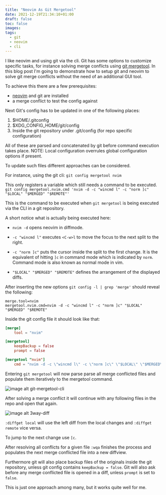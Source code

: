 ```yaml
---
title: "Neovim As Git Mergetool"
date: 2021-12-19T21:34:10+01:00
draft: false
toc: false
images:
tags: 
  - git
  - neovim
  - cli
---
```


I like neovim and using git via the cli.
Git has some options to customize specific tasks, for instance solving merge conflicts using [git mergetool](https://git-scm.com/docs/git-mergetool).
In this blog post I'm going to demonstrate how to setup git and neovim to solve git merge conflicts without the need of an additional GUI tool.

To achieve this there are a few prerequisites:

- [neovim](https://github.com/neovim/neovim) and git are installed
- a merge conflict to test the config against

Next Git's config has to be updated in one of the following places:
1. $HOME/.gitconfig
2. $XDG_CONFIG_HOME/git/config
3. Inside the git repository under .git/config (for repo specific configuration)

All of these are parsed and concatenated by git before command execution takes place.
NOTE: Local configuration overrules global configuration options if present.

To update such files different approaches can be considered.

For instance, using the git cli:
`git config mergetool nvim`


This only registers a variable which still needs a command to be executed.
`git config mergetool.nvim.cmd 'nvim -d -c "wincmd l" -c "norm ]c" "$LOCAL" "$MERGED" "$REMOTE"'`

This is the command to be executed when `git mergetool` is being executed via the CLI in a git repository.

A short notice what is actually being executed here:


- `nvim -d` opens neovim in diffmode.

- `-c "wincmd l"` executes `<C-w>l` to move the focus to the next split to the right.

- `-c "norm ]c"` puts the cursor inside the split to the first change.
It is the equivalent of hitting `]c` in command mode which is indicated by `norm`.
Command mode is also known as normal mode in vim.

- `"$LOCAL" "$MERGED" "$REMOTE"` defines the arrangement of the displayed diffs.


After inserting the new options `git config -l | grep 'merge'` should reveal the following:

```git
merge.tool=nvim
mergetool.nvim.cmd=nvim -d -c "wincmd l" -c "norm ]c" "$LOCAL" "$MERGED" "$REMOTE"

```

Inside the git config file it should look like that:

```toml
[merge]
	tool = "nvim"

[mergetool]
	keepBackup = false
	prompt = false

[mergetool "nvim"]
	cmd = "nvim -d -c \"wincmd l\" -c \"norm ]c\" \"$LOCAL\" \"$MERGED\" \"$REMOTE\""

```

Entering `git mergetool` will now parse parse all merge conflicted files and populate them iteratively to the mergetool command.

![image alt git-mergetool-cli](/images/git-mergetool-1.png)

After solving a merge conflict it will continue with any following files in the repo and open that again.

![image alt 3way-diff](/images/git-mergetool-2.png "3way-Diff using neovim")

`:diffget local` will use the left diff from the local changes and `:diffget remote` vice versa.

To jump to the next change use `[c`.

After resolving all conflicts for a given file `:wqa` finishes the process and populates the next merge conflicted file into a new diffview.

Furthermore git will also place backup files of the originals inside the git repository, unless git config contains `keepBackup = false`.
Git will also ask before any merge conflicted file is opened in a diff, unless `prompt` is set to `false`.

This is just one approach among many, but it works quite well for me.
